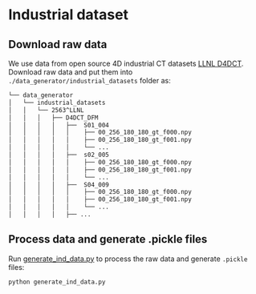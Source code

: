 # Industrial dataset

## Download raw data

We use data from open source 4D industrial CT datasets [LLNL D4DCT](https://library.ucsd.edu/dc/object/bb74156780).  
Download raw data and put them into `./data_generator/industrial_datasets` folder as:


```sh
└── data_generator   
│   └── industrial_datasets
│   │   └── 2563^LLNL
│   │   │   ├── D4DCT_DFM
│   │   │   │   ├──  S01_004
│   │   │   │   │    ├── 00_256_180_180_gt_f000.npy
│   │   │   │   │    ├── 00_256_180_180_gt_f001.npy
│   │   │   │   │    └── ...
│   │   │   │   ├──  s02_005
│   │   │   │   │    ├── 00_256_180_180_gt_f000.npy
│   │   │   │   │    ├── 00_256_180_180_gt_f001.npy
│   │   │   │   │    └── ...
│   │   │   │   ├──  S04_009
│   │   │   │   │    ├── 00_256_180_180_gt_f000.npy
│   │   │   │   │    ├── 00_256_180_180_gt_f001.npy
│   │   │   │   │    └── ...
│   │   │   │   ├── ...

```

## Process data and generate .pickle files

Run [generate_ind_data.py](generate_ind_data.py) to process the raw data and generate `.pickle` files:

```sh
python generate_ind_data.py 
```
